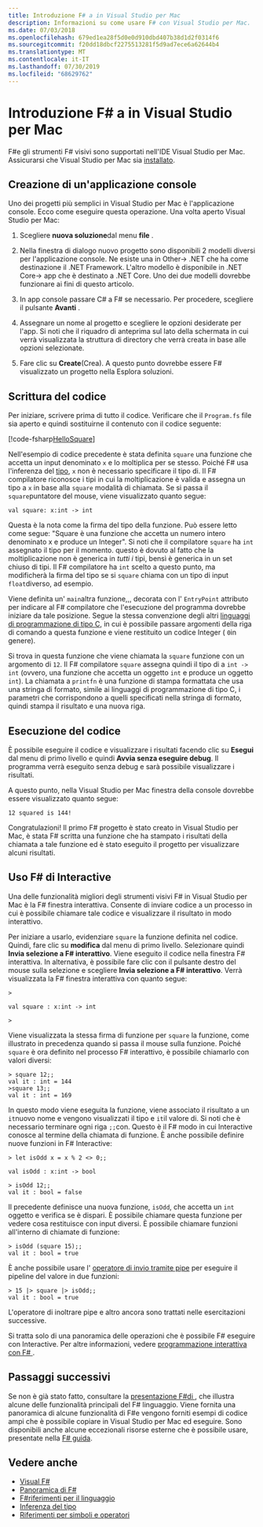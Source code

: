 ```yaml
---
title: Introduzione F# a in Visual Studio per Mac
description: Informazioni su come usare F# con Visual Studio per Mac.
ms.date: 07/03/2018
ms.openlocfilehash: 679ed1ea28f5d0e0d910dbd407b38d1d2f0314f6
ms.sourcegitcommit: f20dd18dbcf2275513281f5d9ad7ece6a62644b4
ms.translationtype: MT
ms.contentlocale: it-IT
ms.lasthandoff: 07/30/2019
ms.locfileid: "68629762"
---
```

# <a name="get-started-with-f-in-visual-studio-for-mac"></a>Introduzione F# a in Visual Studio per Mac

F#e gli strumenti F# visivi sono supportati nell'IDE Visual Studio per Mac. Assicurarsi che Visual Studio per Mac sia [installato](install-fsharp.md#install-f-with-visual-studio-for-mac).

## <a name="creating-a-console-application"></a>Creazione di un'applicazione console

Uno dei progetti più semplici in Visual Studio per Mac è l'applicazione console.  Ecco come eseguire questa operazione.  Una volta aperto Visual Studio per Mac:

1. Scegliere **nuova soluzione**dal menu **file** .

2. Nella finestra di dialogo nuovo progetto sono disponibili 2 modelli diversi per l'applicazione console.  Ne esiste una in Other-> .NET che ha come destinazione il .NET Framework.  L'altro modello è disponibile in .NET Core-> app che è destinato a .NET Core.  Uno dei due modelli dovrebbe funzionare ai fini di questo articolo.

3. In app console passare C# a F# se necessario.  Per procedere, scegliere il pulsante **Avanti** .  

4. Assegnare un nome al progetto e scegliere le opzioni desiderate per l'app.  Si noti che il riquadro di anteprima sul lato della schermata in cui verrà visualizzata la struttura di directory che verrà creata in base alle opzioni selezionate.  

5. Fare clic su **Create**(Crea).  A questo punto dovrebbe essere F# visualizzato un progetto nella Esplora soluzioni.

## <a name="writing-your-code"></a>Scrittura del codice

Per iniziare, scrivere prima di tutto il codice.  Verificare che il `Program.fs` file sia aperto e quindi sostituirne il contenuto con il codice seguente:

[!code-fsharp[HelloSquare](~/samples/snippets/fsharp/getting-started/hello-square.fs)]

Nell'esempio di codice precedente è stata definita `square` una funzione che accetta un input denominato `x` e lo moltiplica per se stesso.  Poiché F# usa l'inferenza del [tipo](../language-reference/type-inference.md), `x` non è necessario specificare il tipo di.  Il F# compilatore riconosce i tipi in cui la moltiplicazione è valida e assegna un tipo a `x` in base alla `square` modalità di chiamata.  Se si passa il `square`puntatore del mouse, viene visualizzato quanto segue:

```
val square: x:int -> int
```

Questa è la nota come la firma del tipo della funzione.  Può essere letto come segue: "Square è una funzione che accetta un numero intero denominato x e produce un Integer".  Si noti che il compilatore `square` ha `int` assegnato il tipo per il momento. questo è dovuto al fatto che la moltiplicazione non è generica in *tutti i* tipi, bensì è generica in un set chiuso di tipi.  Il F# compilatore ha `int` scelto a questo punto, ma modificherà la firma del tipo se si `square` chiama con un tipo di input `float`diverso, ad esempio.

Viene definita un' `main`altra funzione,,, decorata con l' `EntryPoint` attributo per indicare al F# compilatore che l'esecuzione del programma dovrebbe iniziare da tale posizione.  Segue la stessa convenzione degli altri [linguaggi di programmazione di tipo C](https://en.wikipedia.org/wiki/Entry_point#C_and_C.2B.2B), in cui è possibile passare argomenti della riga di comando a questa funzione e viene restituito un codice Integer ( `0`in genere).

Si trova in questa funzione che viene chiamata la `square` funzione con un argomento di `12`.  Il F# compilatore `square` assegna quindi il tipo di a `int -> int` (ovvero, una funzione che accetta un oggetto `int` e produce un oggetto `int`).  La chiamata a `printfn` è una funzione di stampa formattata che usa una stringa di formato, simile ai linguaggi di programmazione di tipo C, i parametri che corrispondono a quelli specificati nella stringa di formato, quindi stampa il risultato e una nuova riga.

## <a name="running-your-code"></a>Esecuzione del codice

È possibile eseguire il codice e visualizzare i risultati facendo clic su **Esegui** dal menu di primo livello e quindi **Avvia senza eseguire debug**.  Il programma verrà eseguito senza debug e sarà possibile visualizzare i risultati.

A questo punto, nella Visual Studio per Mac finestra della console dovrebbe essere visualizzato quanto segue:

```
12 squared is 144!
```

Congratulazioni!  Il primo F# progetto è stato creato in Visual Studio per Mac, è stata F# scritta una funzione che ha stampato i risultati della chiamata a tale funzione ed è stato eseguito il progetto per visualizzare alcuni risultati.

## <a name="using-f-interactive"></a>Uso F# di Interactive

Una delle funzionalità migliori degli strumenti visivi F# in Visual Studio per Mac è la F# finestra interattiva.  Consente di inviare codice a un processo in cui è possibile chiamare tale codice e visualizzare il risultato in modo interattivo.

Per iniziare a usarlo, evidenziare `square` la funzione definita nel codice.  Quindi, fare clic su **modifica** dal menu di primo livello.  Selezionare quindi **Invia selezione a F# interattivo**.  Viene eseguito il codice nella finestra F# interattiva.  In alternativa, è possibile fare clic con il pulsante destro del mouse sulla selezione e scegliere **Invia selezione a F# interattivo**.  Verrà visualizzata la F# finestra interattiva con quanto segue:

```
>

val square : x:int -> int

>
```

Viene visualizzata la stessa firma di funzione per `square` la funzione, come illustrato in precedenza quando si passa il mouse sulla funzione.  Poiché `square` è ora definito nel processo F# interattivo, è possibile chiamarlo con valori diversi:

```
> square 12;;
val it : int = 144
>square 13;;
val it : int = 169
```

In questo modo viene eseguita la funzione, viene associato il risultato a un `it`nuovo nome e vengono visualizzati il tipo e `it`il valore di.  Si noti che è necessario terminare ogni riga `;;`con.  Questo è il F# modo in cui Interactive conosce al termine della chiamata di funzione.  È anche possibile definire nuove funzioni in F# Interactive:

```
> let isOdd x = x % 2 <> 0;;

val isOdd : x:int -> bool

> isOdd 12;;
val it : bool = false
```

Il precedente definisce una nuova funzione, `isOdd`, che accetta un `int` oggetto e verifica se è dispari.  È possibile chiamare questa funzione per vedere cosa restituisce con input diversi.  È possibile chiamare funzioni all'interno di chiamate di funzione:

```
> isOdd (square 15);;
val it : bool = true
```

È anche possibile usare l' [operatore di invio tramite pipe](../language-reference/symbol-and-operator-reference/index.md) per eseguire il pipeline del valore in due funzioni:

```
> 15 |> square |> isOdd;;
val it : bool = true
```

L'operatore di inoltrare pipe e altro ancora sono trattati nelle esercitazioni successive.

Si tratta solo di una panoramica delle operazioni che è possibile F# eseguire con Interactive.  Per altre informazioni, vedere [programmazione interattiva con F# ](../tutorials/fsharp-interactive/index.md).

## <a name="next-steps"></a>Passaggi successivi

Se non è già stato fatto, consultare la [presentazione F#di ](../tour.md), che illustra alcune delle funzionalità principali del F# linguaggio.  Viene fornita una panoramica di alcune funzionalità di F#e vengono forniti esempi di codice ampi che è possibile copiare in Visual Studio per Mac ed eseguire.  Sono disponibili anche alcune eccezionali risorse esterne che è possibile usare, presentate nella [ F# guida](../index.md).

## <a name="see-also"></a>Vedere anche

- [Visual F#](../index.md)
- [Panoramica di F#](../tour.md)
- [F#riferimenti per il linguaggio](../language-reference/index.md)
- [Inferenza del tipo](../language-reference/type-inference.md)
- [Riferimenti per simboli e operatori](../language-reference/symbol-and-operator-reference/index.md)
